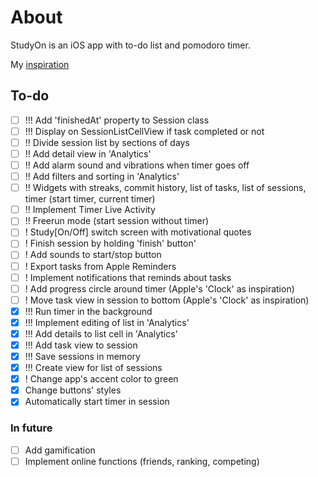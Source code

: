 #  About
StudyOn is an iOS app with to-do list and pomodoro timer.

My [inspiration](https://youtu.be/TiuWk14VKZA?si=Y3mDtDRyu_dLdvbx)

## To-do
- [ ] !!! Add 'finishedAt' property to Session class
- [ ] !!! Display on SessionListCellView if task completed or not
- [ ] !! Divide session list by sections of days
- [ ] !! Add detail view in 'Analytics'
- [ ] !! Add alarm sound and vibrations when timer goes off
- [ ] !! Add filters and sorting in 'Analytics'
- [ ] !! Widgets with streaks, commit history, list of tasks, list of sessions, timer (start timer, current timer)
- [ ] !! Implement Timer Live Activity
- [ ] !! Freerun mode (start session without timer)
- [ ] ! Study[On/Off] switch screen with motivational quotes
- [ ] ! Finish session by holding 'finish' button'
- [ ] ! Add sounds to start/stop button
- [ ] ! Export tasks from Apple Reminders
- [ ] ! Implement notifications that reminds about tasks
- [ ] ! Add progress circle around timer (Apple's 'Clock' as inspiration)
- [ ] ! Move task view in session to bottom (Apple's 'Clock' as inspiration)
- [x] !!! Run timer in the background
- [x] !!! Implement editing of list in 'Analytics'
- [x] !!! Add details to list cell in 'Analytics'
- [x] !!! Add task view to session
- [x] !!! Save sessions in memory
- [x] !!! Create view for list of sessions
- [x] ! Change app's accent color to green
- [x] Change buttons' styles
- [x] Automatically start timer in session

### In future
- [ ] Add gamification
- [ ] Implement online functions (friends, ranking, competing)
